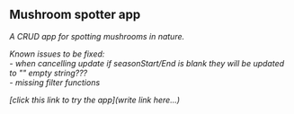 ## Mushroom spotter app

_A CRUD app for spotting mushrooms in nature._

_Known issues to be fixed:_<br>
_- when cancelling update if seasonStart/End is blank they will be updated to "" empty string???_<br>
_- missing filter functions_<br>

_[click this link to try the app](write link here...)_
